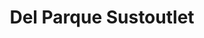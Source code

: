 ---
title: "Del Parque Sustoutlet"
url: /ciudad-autonoma-de-buenos-aires/del-parque-sustoutlet/
shop: centro comercial
---